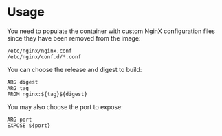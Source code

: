 # Usage

You need to populate the container with custom NginX configuration files since they have been removed from the image:
```
/etc/nginx/nginx.conf
/etc/nginx/conf.d/*.conf
```
You can choose the release and digest to build:
```
ARG digest
ARG tag
FROM nginx:${tag}${digest}
```
You may also choose the port to expose:
```
ARG port
EXPOSE ${port}
```
